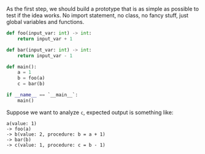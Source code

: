 As the first step, we should build a prototype that is as simple as possible to test if the idea works. No import statement, no class, no fancy stuff, just global variables and functions.

```python
def foo(input_var: int) -> int:
    return input_var + 1

def bar(input_var: int) -> int:
    return input_var - 1

def main():
    a = 1
    b = foo(a)
    c = bar(b)

if __name__ == `__main__`:
    main()
```

Suppose we want to analyze `c`, expected output is something like:

```
a(value: 1)
-> foo(a)
-> b(value: 2, procedure: b = a + 1)
-> bar(b)
-> c(value: 1, procedure: c = b - 1)
```

